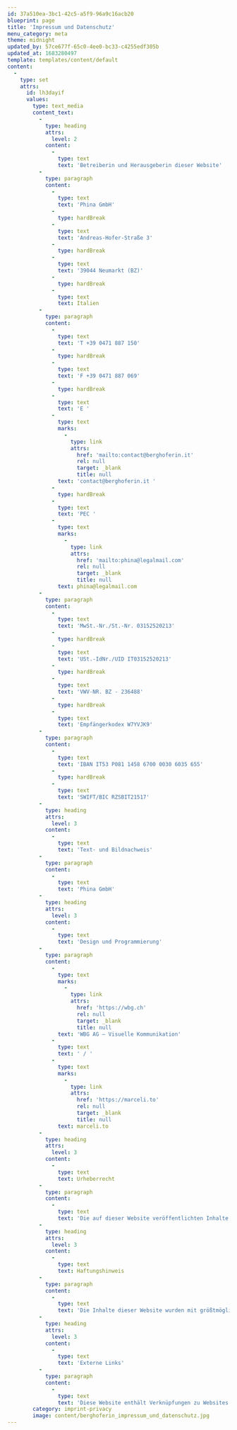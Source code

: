 ```yaml
---
id: 37a510ea-3bc1-42c5-a5f9-96a9c16acb20
blueprint: page
title: 'Impressum und Datenschutz'
menu_category: meta
theme: midnight
updated_by: 57ce677f-65c0-4ee0-bc33-c4255edf305b
updated_at: 1683280497
template: templates/content/default
content:
  -
    type: set
    attrs:
      id: lh3dayif
      values:
        type: text_media
        content_text:
          -
            type: heading
            attrs:
              level: 2
            content:
              -
                type: text
                text: 'Betreiberin und Herausgeberin dieser Website'
          -
            type: paragraph
            content:
              -
                type: text
                text: 'Phina GmbH'
              -
                type: hardBreak
              -
                type: text
                text: 'Andreas-Hofer-Straße 3'
              -
                type: hardBreak
              -
                type: text
                text: '39044 Neumarkt (BZ)'
              -
                type: hardBreak
              -
                type: text
                text: Italien
          -
            type: paragraph
            content:
              -
                type: text
                text: 'T +39 0471 887 150'
              -
                type: hardBreak
              -
                type: text
                text: 'F +39 0471 887 069'
              -
                type: hardBreak
              -
                type: text
                text: 'E '
              -
                type: text
                marks:
                  -
                    type: link
                    attrs:
                      href: 'mailto:contact@berghoferin.it'
                      rel: null
                      target: _blank
                      title: null
                text: 'contact@berghoferin.it '
              -
                type: hardBreak
              -
                type: text
                text: 'PEC '
              -
                type: text
                marks:
                  -
                    type: link
                    attrs:
                      href: 'mailto:phina@legalmail.com'
                      rel: null
                      target: _blank
                      title: null
                text: phina@legalmail.com
          -
            type: paragraph
            content:
              -
                type: text
                text: 'MwSt.-Nr./St.-Nr. 03152520213'
              -
                type: hardBreak
              -
                type: text
                text: 'USt.-IdNr./UID IT03152520213'
              -
                type: hardBreak
              -
                type: text
                text: 'VWV-NR. BZ - 236488'
              -
                type: hardBreak
              -
                type: text
                text: 'Empfängerkodex W7YVJK9'
          -
            type: paragraph
            content:
              -
                type: text
                text: 'IBAN IT53 P081 1458 6700 0030 6035 655'
              -
                type: hardBreak
              -
                type: text
                text: 'SWIFT/BIC RZSBIT21517'
          -
            type: heading
            attrs:
              level: 3
            content:
              -
                type: text
                text: 'Text- und Bildnachweis'
          -
            type: paragraph
            content:
              -
                type: text
                text: 'Phina GmbH'
          -
            type: heading
            attrs:
              level: 3
            content:
              -
                type: text
                text: 'Design und Programmierung'
          -
            type: paragraph
            content:
              -
                type: text
                marks:
                  -
                    type: link
                    attrs:
                      href: 'https://wbg.ch'
                      rel: null
                      target: _blank
                      title: null
                text: 'WBG AG – Visuelle Kommunikation'
              -
                type: text
                text: ' / '
              -
                type: text
                marks:
                  -
                    type: link
                    attrs:
                      href: 'https://marceli.to'
                      rel: null
                      target: _blank
                      title: null
                text: marceli.to
          -
            type: heading
            attrs:
              level: 3
            content:
              -
                type: text
                text: Urheberrecht
          -
            type: paragraph
            content:
              -
                type: text
                text: 'Die auf dieser Website veröffentlichten Inhalte und Werke einschließlich ihres Layouts sowie ihrer Gestaltung sind urheberrechtlich geschützt. Jede vom italienischen Urheberrecht nicht zugelassene Verwertung bedarf einer vorherigen schriftlichen Zustimmung durch die Phina GmbH.'
          -
            type: heading
            attrs:
              level: 3
            content:
              -
                type: text
                text: Haftungshinweis
          -
            type: paragraph
            content:
              -
                type: text
                text: 'Die Inhalte dieser Website wurden mit größtmöglicher Sorgfalt und nach bestem Gewissen erstellt. Für ihre Aktualität, Vollständigkeit und Richtigkeit kann die Phina GmbH als Betreiberin der Website jedoch keine Gewähr übernehmen. Für eventuelle Schäden materieller oder ideeller Art, die durch die Nutzung der dargebotenen Informationen bzw. durch die Nutzung fehlerhafter oder unvollständiger Informationen unmittelbar oder mittelbar verursacht werden, wird nicht gehaftet.'
          -
            type: heading
            attrs:
              level: 3
            content:
              -
                type: text
                text: 'Externe Links'
          -
            type: paragraph
            content:
              -
                type: text
                text: 'Diese Website enthält Verknüpfungen zu Websites Dritter («externe Links»), auf deren Inhalte die Phina GmbH als Betreiberin der Website keinen Einfluss hat und wofür sie deshalb auch keine Gewähr übernehmen kann. Diese Websites unterliegen vielmehr der Haftung ihrer jeweiligen Anbieter bzw. Betreiber. Als Herausgeberin dieser Website hat die Phina GmbH bei der erstmaligen Verknüpfung externer Links die fremden Inhalte daraufhin überprüft, ob etwaige Rechtsverstöße bestehen. Zum Zeitpunkt der Verlinkung waren keine ersichtlich. Eine permanente Kontrolle externer Links ist ohne konkrete Anhaltspunkte einer Rechtsverletzung bzw. Hinweise auf Rechtsverstöße nicht zumutbar. Bei Kenntnis rechtswidriger Inhalte, die eine zivil- oder strafrechtliche Verantwortlichkeit auslösen, werden die Verlinkungen zu den entsprechenden Websites umgehend entfernt.'
        category: imprint-privacy
        image: content/berghoferin_impressum_und_datenschutz.jpg
---
```


